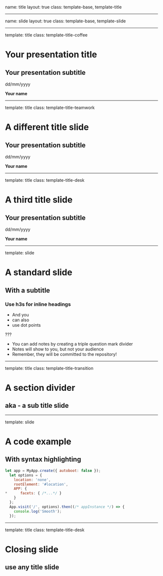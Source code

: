 name: title
layout: true
class: template-base, template-title

---
name: slide
layout: true
class: template-base, template-slide

---
template: title
class: template-title-coffee

# Your presentation title
## Your presentation subtitle

dd/mm/yyyy

**Your name**

---
template: title
class: template-title-teamwork

# A different title slide
## Your presentation subtitle

dd/mm/yyyy

**Your name**

---

template: title
class: template-title-desk

# A third title slide
## Your presentation subtitle

dd/mm/yyyy

**Your name**

---
template: slide

# A standard slide
## With a subtitle

### Use h3s for inline headings

- And you
- can also
- use dot points

???

* You can add notes by creating a triple question mark divider
* Notes will show to you, but not your audience
* Remember, they will be committed to the repository!

---
template: title
class: template-title-transition

# A section divider
## aka - a sub title slide
---

template: slide

# A code example
## With syntax highlighting

```js
let app = MyApp.create({ autoboot: false });
  let options = {
    location: 'none',
    rootElement: '#location',
    APP: {
*      facets: { /*...*/ }
    }
  };
  App.visit('/', options).then((/* appInstance */) => {
    console.log('Smooth');
  });
```

---
template: title
class: template-title-desk

# Closing slide
## use any title slide
